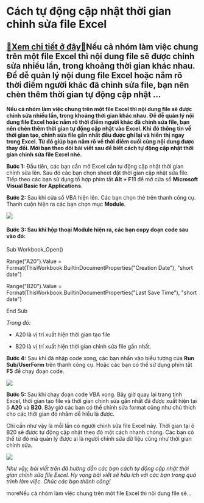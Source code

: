 Cách tự động cập nhật thời gian chỉnh sửa file Excel
====================================================

[:gift:Xem chi tiết ở đây:gift:](https://hddtvn.com/cach-tu-dong-cap-nhat-thoi-gian-chinh-sua-file-excel/)Nếu cả nhóm làm việc chung trên một file Excel thì nội dung file sẽ được chỉnh sửa nhiều lần, trong khoảng thời gian khác nhau. Để dễ quản lý nội dung file Excel hoặc nắm rõ thời điểm người khác đã chỉnh sửa file, bạn nên chèn thêm thời gian tự động cập nhật …
--------------------------------------------------------------------------------------------------------------------------------------------------------------------------------------------------------------------------------------------------------------------

**Nếu cả nhóm làm việc chung trên một file Excel thì nội dung file sẽ được chỉnh sửa nhiều lần, trong khoảng thời gian khác nhau. Để dễ quản lý nội dung file Excel hoặc nắm rõ thời điểm người khác đã chỉnh sửa file, bạn nên chèn thêm thời gian tự động cập nhật vào Excel. Khi đó thông tin về thời gian tạo, chỉnh sửa file gần nhất đều được ghi lại và hiển thị ngay trong Excel. Từ đó giúp bạn nắm rõ về thời điểm cuối cùng nội dung được thay đổi. Mời bạn theo dõi bài viết sau để biết cách tự động cập nhật thời gian chỉnh sửa file Excel nhé.**


**Bước 1:** Đầu tiên, các bạn cần mở Excel cần tự động cập nhật thời gian chỉnh sửa lên. Sau đó các bạn chọn sheet đặt thời gian cập nhật sửa file. Tiếp theo các bạn sử dụng tổ hợp phím tắt **Alt + F11** để mở cửa sổ **Microsoft Visual Basic for Applications**.


**Bước 2:** Sau khi cửa sổ VBA hiện lên. Các bạn chọn thẻ trên thanh công cụ. Thanh cuộn hiện ra các bạn chọn mục **Module**.


![](https://hddtvn.com/wp-content/uploads/2021/01/fK8Gd7H.png)


#### **Bước 3:** Sau khi hộp thoại Module hiện ra, các bạn copy đoạn code sau vào đó:


Sub Workbook\_Open()  

Range("A20").Value = Format(ThisWorkbook.BuiltinDocumentProperties("Creation Date"), "short date")  

Range("B20").Value = Format(ThisWorkbook.BuiltinDocumentProperties("Last Save Time"), "short date")  

End Sub


*Trong đó:*




* A20 là vị trí xuất hiện thời gian tạo file

* B20 là vị trí xuất hiện thời gian chỉnh sửa file gần nhất.



**Bước 4:** Sau khi đã nhập code xong, các bạn nhấn vào biểu tượng của **Run Sub/UserForm** trên thanh công cụ. Hoặc các bạn có thể sử dụng phím tắt **F5** để chạy đoạn code.


![](https://hddtvn.com/wp-content/uploads/2021/01/yxxs9X0.png)


**Bước 5:** Sau khi chạy đoạn code VBA xong. Bây giờ quay lại trang tính Excel, thời gian tạo file và thời gian chỉnh sửa gần nhất đã được xuất hiện tại ô **A20** và **B20**. Bây giờ các bạn có thể chỉnh sửa format cũng như chú thích cho các thời gian đó nhằm dễ hiểu là được.


Chỉ cần như vậy là mỗi lần có người chỉnh sửa file Excel này. Thời gian tại ô B20 sẽ được tự động cập nhật theo đó một cách nhanh chóng. Các bạn có thể từ đó mà quản lý được ai là người chỉnh sửa dữ liệu cũng như thời gian chỉnh sửa.


![](https://hddtvn.com/wp-content/uploads/2021/01/djkWBNQ.png)


*Như vậy, bài viết trên đã hướng dẫn các bạn cách tự động cập nhật thời gian chỉnh sửa file Excel. Hy vọng bài viết sẽ hữu ích với các bạn trong quá trình làm việc. Chúc các bạn thành công!*


moreNếu cả nhóm làm việc chung trên một file Excel thì nội dung file sẽ…

